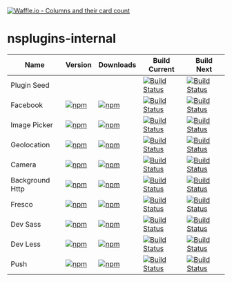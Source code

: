 [![Waffle.io - Columns and their card count](https://badge.waffle.io/NativeScript/nsplugins-internal.svg?columns=all)](https://waffle.io/NativeScript/nsplugins-internal)

# nsplugins-internal
|Name|Version|Downloads|Build Current| Build Next
|----|-------|---------|-----|-----|
| Plugin Seed | | |[![Build Status](https://travis-ci.org/NativeScript/nativescript-plugin-seed.svg?branch=master)](https://travis-ci.org/NativeScript/nativescript-plugin-seed) |[![Build Status](https://travis-ci.org/NativeScript/nativescript-plugin-seed.svg?branch=next)](https://travis-ci.org/NativeScript/nativescript-plugin-seed) |
| Facebook | [![npm](https://img.shields.io/npm/v/nativescript-facebook.svg)](https://www.npmjs.com/package/nativescript-facebook) | [![npm](https://img.shields.io/npm/dm/nativescript-facebook.svg)](https://www.npmjs.com/package/nativescript-facebook) | [![Build Status](https://travis-ci.org/NativeScript/nativescript-facebook.svg?branch=master)](https://travis-ci.org/NativeScript/nativescript-facebook) |[![Build Status](https://travis-ci.org/NativeScript/nativescript-facebook.svg?branch=next)](https://travis-ci.org/NativeScript/nativescript-facebook) |
| Image Picker | [![npm](https://img.shields.io/npm/v/nativescript-imagepicker.svg)](https://www.npmjs.com/package/nativescript-imagepicker) | [![npm](https://img.shields.io/npm/dm/nativescript-imagepicker.svg)](https://www.npmjs.com/package/nativescript-imagepicker) | [![Build Status](https://travis-ci.org/NativeScript/nativescript-imagepicker.svg?branch=master)](https://travis-ci.org/NativeScript/nativescript-imagepicker) |[![Build Status](https://travis-ci.org/NativeScript/nativescript-imagepicker.svg?branch=next)](https://travis-ci.org/NativeScript/nativescript-imagepicker) |
| Geolocation | [![npm](https://img.shields.io/npm/v/nativescript-geolocation.svg)](https://www.npmjs.com/package/nativescript-geolocation) | [![npm](https://img.shields.io/npm/dm/nativescript-geolocation.svg)](https://www.npmjs.com/package/nativescript-geolocation) | [![Build Status](https://travis-ci.org/NativeScript/nativescript-geolocation.svg?branch=master)](https://travis-ci.org/NativeScript/nativescript-geolocation) |[![Build Status](https://travis-ci.org/NativeScript/nativescript-geolocation.svg?branch=next)](https://travis-ci.org/NativeScript/nativescript-geolocation) |
| Camera | [![npm](https://img.shields.io/npm/v/nativescript-camera.svg)](https://www.npmjs.com/package/nativescript-camera) | [![npm](https://img.shields.io/npm/dm/nativescript-camera.svg)](https://www.npmjs.com/package/nativescript-camera) | [![Build Status](https://travis-ci.org/NativeScript/nativescript-camera.svg?branch=master)](https://travis-ci.org/NativeScript/nativescript-camera) |[![Build Status](https://travis-ci.org/NativeScript/nativescript-camera.svg?branch=next)](https://travis-ci.org/NativeScript/nativescript-camera) |
| Background Http | [![npm](https://img.shields.io/npm/v/nativescript-background-http.svg)](https://www.npmjs.com/package/nativescript-background-http) | [![npm](https://img.shields.io/npm/dm/nativescript-background-http.svg)](https://www.npmjs.com/package/nativescript-background-http) | [![Build Status](https://travis-ci.org/NativeScript/nativescript-background-http.svg?branch=master)](https://travis-ci.org/NativeScript/nativescript-background-http) | [![Build Status](https://travis-ci.org/NativeScript/nativescript-background-http.svg?branch=next)](https://travis-ci.org/NativeScript/nativescript-background-http) |
| Fresco | [![npm](https://img.shields.io/npm/v/nativescript-fresco.svg)](https://www.npmjs.com/package/nativescript-fresco) | [![npm](https://img.shields.io/npm/dm/nativescript-fresco.svg)](https://www.npmjs.com/package/nativescript-fresco) | [![Build Status](https://travis-ci.org/NativeScript/nativescript-fresco.svg?branch=master)](https://travis-ci.org/NativeScript/nativescript-fresco) |[![Build Status](https://travis-ci.org/NativeScript/nativescript-fresco.svg?branch=next)](https://travis-ci.org/NativeScript/nativescript-fresco) |
| Dev Sass | [![npm](https://img.shields.io/npm/v/nativescript-dev-sass.svg)](https://www.npmjs.com/package/nativescript-dev-sass) | [![npm](https://img.shields.io/npm/dm/nativescript-dev-sass.svg)](https://www.npmjs.com/package/nativescript-dev-sass) | [![Build Status](https://travis-ci.org/NativeScript/nativescript-dev-sass.svg?branch=master)](https://travis-ci.org/NativeScript/nativescript-dev-sass) |[![Build Status](https://travis-ci.org/NativeScript/nativescript-dev-sass.svg?branch=next)](https://travis-ci.org/NativeScript/nativescript-dev-sass) |
| Dev Less | [![npm](https://img.shields.io/npm/v/nativescript-dev-less.svg)](https://www.npmjs.com/package/nativescript-dev-less) | [![npm](https://img.shields.io/npm/dm/nativescript-dev-less.svg)](https://www.npmjs.com/package/nativescript-dev-less) | [![Build Status](https://travis-ci.org/NativeScript/nativescript-dev-less.svg?branch=master)](https://travis-ci.org/NativeScript/nativescript-dev-less) |[![Build Status](https://travis-ci.org/NativeScript/nativescript-dev-less.svg?branch=next)](https://travis-ci.org/NativeScript/nativescript-dev-less) |
| Push | [![npm](https://img.shields.io/npm/v/nativescript-push-notifications.svg)](https://www.npmjs.com/package/nativescript-push-notifications) | [![npm](https://img.shields.io/npm/dm/nativescript-push-notifications.svg)](https://www.npmjs.com/package/nativescript-push-notifications) | [![Build Status](https://travis-ci.org/NativeScript/push-plugin.svg?branch=master)](https://travis-ci.org/NativeScript/push-plugin) |[![Build Status](https://travis-ci.org/NativeScript/push-plugin.svg?branch=next)](https://travis-ci.org/NativeScript/push-plugin) |
